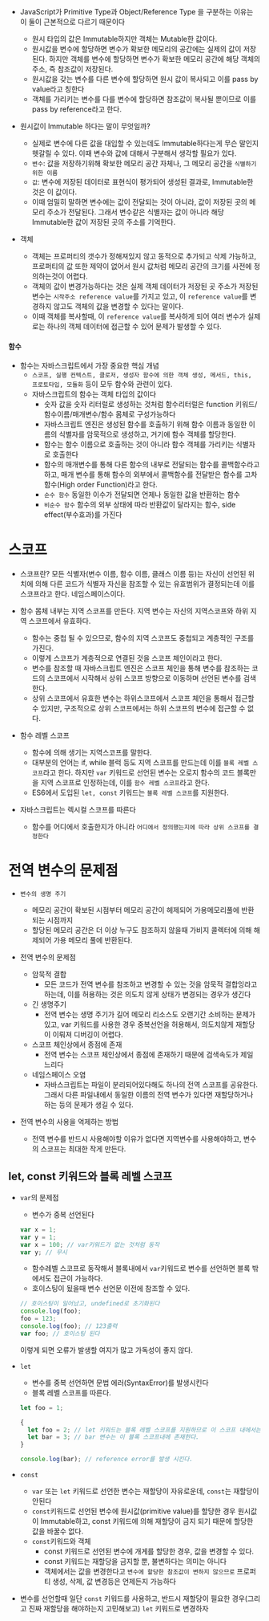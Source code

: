 - JavaScript가 Primitive Type과 Object/Reference Type 을 구분하는 이유는 이 둘이 근본적으로 다르기 때문이다

  - 원시 타입의 값은 Immutable하지만 객체는 Mutable한 값이다.
  - 원시값을 변수에 할당하면 변수가 확보한 메모리의 공간에는 실제의 값이 저장된다. 하지만 객체를 변수에 할당하면 변수가 확보한 메모리 공간에 해당 객체의 주소, 즉 참조값이 저장된다.
  - 원시값을 갖는 변수를 다른 변수에 할당하면 원시 값이 복사되고 이를 pass by value라고 칭한다
  - 객체를 가리키는 변수를 다를 변수에 할당하면 참조값이 복사될 뿐이므로 이를 pass by reference라고 한다.

- 원시값이 Immutable 하다는 말이 무엇일까?

  - 실제로 변수에 다른 값을 대입할 수 있는데도 Immutable하다는게 무슨 말인지 헷갈릴 수 있다. 이때 변수와 값에 대해서 구분해서 생각할 필요가 있다.
  - `변수`: 값을 저장하기위해 확보한 메모리 공간 자체나, 그 메모리 공간을 `식별하기 위한 이름`
  - `값`: 변수에 저장된 데이터로 표현식이 평가되어 생성된 결과로, Immutable한 것은 이 값이다.
  - 이때 엄밀히 말하면 변수에는 값이 전달되는 것이 아니라, 값이 저장된 곳의 메모리 주소가 전달된다. 그래서 변수같은 식별자는 값이 아니라 해당 Immutable한 값이 저장된 곳의 주소를 기억한다.

- 객체
  - 객체는 프로퍼티의 갯수가 정해져있지 않고 동적으로 추가되고 삭제 가능하고, 프로퍼티의 값 또한 제약이 없어서 원시 값처럼 메모리 공간의 크기를 사전에 정의하는것이 어렵다.
  - 객체의 값이 변경가능하다는 것은 실제 객체 데이터가 저장된 곳 주소가 저장된 변수는 `시작주소 reference value`를 가지고 있고, 이 `reference value`를 변경하지 않고도 객체의 값을 변경할 수 있다는 말이다.
  - 이때 객체를 복사할때, 이 `reference value`를 복사하게 되어 여러 변수가 실제로는 하나의 객체 데이터에 접근할 수 있어 문제가 발생할 수 있다.

#### 함수

- 함수는 자바스크립트에서 가장 중요한 핵심 개념
  - `스코프, 실행 컨텍스트, 클로저, 생성자 함수에 의한 객체 생성, 메서드, this, 프로토타입, 모듈화` 등이 모두 함수와 관련이 있다.
  - 자바스크립트의 함수는 객체 타입의 값이다
    - 숫자 값을 숫자 리터럴로 생성하는 것처럼 함수리터럴은 function 키워드/함수이름/매개변수/함수 몸체로 구성가능하다
    - 자바스크립트 엔진은 생성된 함수를 호출하기 위해 함수 이름과 동일한 이름의 식별자를 암묵적으로 생성하고, 거기에 함수 객체를 할당한다.
    - 함수는 함수 이름으로 호출하는 것이 아니라 함수 객체를 가리키는 식별자로 호출한다
    - 함수의 매개변수를 통해 다른 함수의 내부로 전달되는 함수를 콜백함수라고 하고, 매개 변수를 통해 함수의 외부에서 콜백함수를 전달받은 함수를 고차 함수(High order Function)라고 한다.
    - `순수 함수` 동일한 이수가 전달되면 언제나 동일한 값을 반환하는 함수
    - `비순수 함수` 함수의 외부 상태에 따라 반환값이 달라지는 함수, side effect(부수효과)를 가진다

# 스코프

- 스코프란? 모든 식별자(변수 이름, 함수 이름, 클래스 이름 등)는 자신이 선언된 위치에 의해 다른 코드가 식별자 자신을 참조할 수 있는 유효범위가 결정되는데 이를 스코프라고 한다. 네임스페이스이다.

- 함수 몸체 내부는 지역 스코프를 만든다. 지역 변수는 자신의 지역스코프와 하위 지역 스코프에서 유효하다.

  - 함수는 중첩 될 수 있으므로, 함수의 지역 스코프도 중첩되고 계층적인 구조를 가진다.
  - 이렇게 스코프가 계층적으로 연결된 것을 스코프 체인이라고 한다.
  - 변수를 참조할 때 자바스크립트 엔진은 스코프 체인을 통해 변수를 참조하는 코드의 스코프에서 시작해서 상위 스코프 방향으로 이동하며 선언된 변수를 검색한다.
  - 상위 스코프에서 유효한 변수는 하위스코프에서 스코프 체인을 통해서 접근할 수 있지만, 구조적으로 상위 스코프에서는 하위 스코프의 변수에 접근할 수 없다.

- 함수 레벨 스코프

  - 함수에 의해 생기는 지역스코프를 말한다.
  - 대부분의 언어는 if, while 블럭 등도 지역 스코프를 만드는데 이를 `블록 레벨 스코프`라고 한다. 하지만 `var` 키워드로 선언된 변수는 오로지 함수의 코드 블록만을 지역 스코프로 인정하는데, 이를 `함수 레벨 스코프`라고 한다.
  - ES6에서 도입된 `let, const` 키워드는 `블록 레벨 스코프`를 지원한다.

- 자바스크립트는 렉시컬 스코프를 따른다
  - 함수를 어디에서 호출한지가 아니라 `어디에서 정의했는지에 따라 상위 스코프를 결정한다`

# 전역 변수의 문제점

- `변수의 생명 주기`

  - 메모리 공간이 확보된 시점부터 메모리 공간이 헤제되어 가용메모리풀에 반환되는 시점까지
  - 할당된 메모리 공간은 더 이상 누구도 참조하지 않을때 가비지 콜렉터에 의해 해제되어 가용 메모리 풀에 반환된다.

- 전역 변수의 문제점

  - 암묵적 결합
    - 모든 코드가 전역 변수를 참조하고 변경할 수 있는 것을 암묵적 결합잉라고 하는데, 이를 허용하는 것은 의도치 않게 상태가 변경되는 경우가 생긴다
  - 긴 생명주기
    - 전역 변수는 생명 주기가 길어 메모리 리소스도 오랜기간 소비하는 문제가 있고, var 키워드를 사용한 경우 중복선언을 허용해서, 의도치않게 재할당이 이뤄져 디버깅이 어렵다.
  - 스코프 체인상에서 종점에 존재
    - 전역 변수는 스코프 체인상에서 종점에 존재하기 때문에 검색속도가 제일 느리다
  - 네임스페이스 오염
    - 자바스크립트는 파일이 분리되어있다해도 하나의 전역 스코프를 공유한다. 그래서 다른 파일내에서 동일한 이름의 전역 변수가 있다면 재할당하거나 하는 등의 문제가 생길 수 있다.

- 전역 변수의 사용을 억제하는 방법
  - 전역 변수를 반드시 사용해야할 이유가 없다면 지역변수를 사용해야하고, 변수의 스코프는 최대한 작게 만든다.

## let, const 키워드와 블록 레벨 스코프

- `var`의 문제점

  - 변수가 중복 선언된다

  ```javascript
  var x = 1;
  var y = 1;
  var x = 100; // var키워드가 없는 것처럼 동작
  var y; // 무시
  ```

  - 함수레벨 스코프로 동작해서 블록내에서 `var`키워드로 변수를 선언하면 블록 밖에서도 접근이 가능하다.
  - 호이스팅이 됬을때 변수 선언문 이전에 참조할 수 있다.

  ```javascript
  // 호이스팅이 일어났고, undefined로 초기화된다
  console.log(foo);
  foo = 123;
  console.log(foo); // 123출력
  var foo; // 호이스팅 된다
  ```

  이렇게 되면 오류가 발생할 여지가 많고 가독성이 좋지 않다.

- `let`

  - 변수를 중복 선언하면 문법 에러(SyntaxError)를 발생시킨다
  - 블록 레벨 스코프를 따른다.

  ```javascript
  let foo = 1;

  {
    let foo = 2; // let 키워드는 블록 레벨 스코프를 지원하므로 이 스코프 내에서는 foo 변수를 새로 선언해도 syntax error를 발생시키지 않는다
    let bar = 3; // bar 변수는 이 블록 스코프내에 존재한다.
  }

  console.log(bar); // reference error를 발생 시킨다.
  ```

- `const`

  - `var` 또는 `let` 키워드로 선언한 변수는 재할당이 자유로운데, `const`는 재할당이 안된다
  - `const`키워드로 선언된 변수에 원시값(primitive value)를 할당한 경우 원시값이 Immutable하고, const 키워드에 의해 재할당이 금지 되기 때문에 할당한 값을 바꿀수 없다.
  - `const`키워드와 객체
    - const 키워드로 선언된 변수에 개게를 할당한 경우, 값을 변경할 수 있다.
    - const 키워드는 재할당을 금지할 뿐, 불변하다는 의미는 아니다
    - 객체에서는 값을 변경한다고 `변수에 할당한 참조값이 변하지 않으므로` 프로퍼티 생성, 삭제, 값 변경등은 언제든지 가능하다

- 변수를 선언할때 일단 `const` 키워드를 사용하고, 반드시 재할당이 필요한 경우(그리고 진짜 재할당을 해야하는지 고민해보고) `let` 키워드로 변경하자
